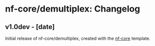 # nf-core/demultiplex: Changelog

## v1.0dev - [date]
Initial release of nf-core/demultiplex, created with the [nf-core](http://nf-co.re/) template.
